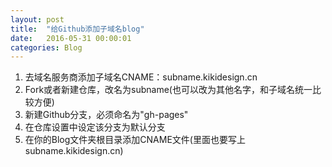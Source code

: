 ```yaml
---
layout: post
title:  "给Github添加子域名blog"
date:   2016-05-31 00:00:01
categories: Blog
---
```


<!-- ## 给Github添加子域名blog -->

<ol>  

<li>去域名服务商添加子域名CNAME：subname.kikidesign.cn</li>  

<li>Fork或者新建仓库，改名为subname(也可以改为其他名字，和子域名统一比较方便)</li>  

<li>新建Github分支，必须命名为"gh-pages"</li>  

<li>在仓库设置中设定该分支为默认分支</li>  

<li>在你的Blog文件夹根目录添加CNAME文件(里面也要写上subname.kikidesign.cn)</li>  

</ol>













